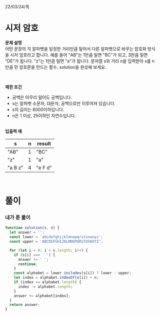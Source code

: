 22/03/24/목

<h1>시저 암호</h1>

<strong>문제 설명</strong>  
어떤 문장의 각 알파벳을 일정한 거리만큼 밀어서 다른 알파벳으로 바꾸는 암호화 방식을 시저 암호라고 합니다. 예를 들어 "AB"는 1만큼 밀면 "BC"가 되고, 3만큼 밀면 "DE"가 됩니다. "z"는 1만큼 밀면 "a"가 됩니다. 문자열 s와 거리 n을 입력받아 s를 n만큼 민 암호문을 만드는 함수, solution을 완성해 보세요.

<br>

<strong>제한 조건</strong>

- 공백은 아무리 밀어도 공백입니다.
- s는 알파벳 소문자, 대문자, 공백으로만 이루어져 있습니다.
- s의 길이는 8000이하입니다.
- n은 1 이상, 25이하인 자연수입니다.

<br>
<strong>입출력 예</strong>

| s       | n   | result  |
| ------- | --- | ------- |
| "AB"    | 1   | "BC"    |
| "z"     | 1   | "a"     |
| "a B z" | 4   | "e F d" |

<br>

<h1>풀이</h1>
<h3>내가 푼 풀이</h3>

```javascript
function solution(s, n) {
  let answer = '';
  const lower = 'abcdefghijklmnopqrstuvwxyz';
  const upper = 'ABCDEFGHIJKLMNOPQRSTUVWXYZ';

  for (let i = 0; i < s.length; i++) {
    if (s[i] === ' ') {
      answer += ' ';
      continue;
    }
    const alphabet = lower.includes(s[i]) ? lower : upper;
    let index = alphabet.indexOf(s[i]) + n;
    if (index >= alphabet.length) {
      index -= alphabet.length;
    }
    answer += alphabet[index];
  }
  return answer;
}
```
